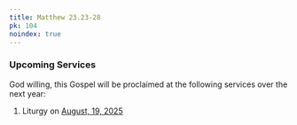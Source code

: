 ```yaml
---
title: Matthew 23.23-28
pk: 104
noindex: true
---
```


### Upcoming Services

God willing, this Gospel will be proclaimed at the following services over the next year:


1. Liturgy on [August, 19, 2025](https://orthocal.info/readings/gregorian/2025/08/19/)
